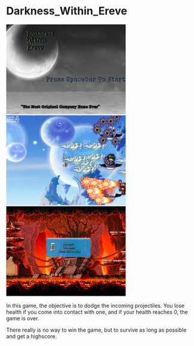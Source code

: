 # Darkness_Within_Ereve
<img src="https://github.com/ecao7841/Darkness_Within_Ereve/blob/master/GamePlan/screenshot1.PNG?raw=true" width="320" height="240">
<img src="https://github.com/ecao7841/Darkness_Within_Ereve/blob/master/GamePlan/screemshot2.PNG?raw=true" width="320" height="240">
<img src="https://github.com/ecao7841/Darkness_Within_Ereve/blob/master/GamePlan/screenshot3.PNG?raw=true" width="320" height="240">
<p>In this game, the objective is to dodge the incoming projectiles. You lose health if you come into contact with one, and if your health reaches 0, the game is over. 

There really is no way to win the game, but to survive as long as possible and get a highscore.</p>
